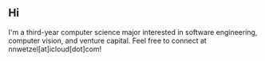 ## Hi

I'm a third-year computer science major interested in software engineering, computer vision, and venture capital. Feel free to connect at nnwetzel[at]icloud[dot]com!
